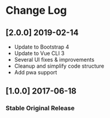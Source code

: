 # Change Log

## [2.0.0] 2019-02-14

-   Update to Bootstrap 4
-   Update to Vue CLI 3
-   Several UI fixes & improvements
-   Cleanup and simplify code structure
-   Add pwa support

## [1.0.0] 2017-06-18

### Stable Original Release
